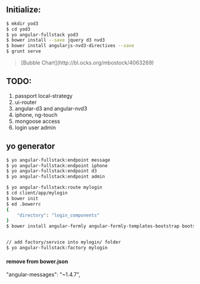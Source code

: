 ## Initialize:

```bash
$ mkdir yod3
$ cd yod3
$ yo angular-fullstack yod3
$ bower install --save jquery d3 nvd3
$ bower install angularjs-nvd3-directives --save
$ grunt serve
```

<blockquote>
[Bubble Chart](http://bl.ocks.org/mbostock/4063269)
</blockquote>


## TODO:

1. passport local-strategy
1. ui-router
1. angular-d3 and angular-nvd3
1. iphone, ng-touch
1. mongoose access
1. login user admin


## yo generator

```bash
$ yo angular-fullstack:endpoint message
$ yo angular-fullstack:endpoint iphone
$ yo angular-fullstack:endpoint d3
$ yo angular-fullstack:endpoint admin 
```

```bash
$ yo angular-fullstack:route mylogin
$ cd client/app/mylogin
$ bower init
$ ed .bowerrc 
{
    "directory": "login_components"
}
$ bower install angular-formly angular-formly-templates-bootstrap bootstrap api-check --save


// add factory/service into mylogin/ folder
$ yo angular-fullstack:factory mylogin

```


#### remove from bower.json
"angular-messages": "~1.4.7",
